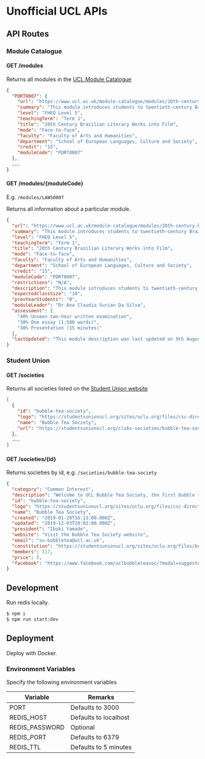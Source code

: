 # Unofficial UCL APIs

## API Routes

### Module Catalogue

#### GET /modules

Returns all modules in the [UCL Module Catalogue](https://www.ucl.ac.uk/module-catalogue/)

```json
{
  "PORT0007": {
    "url": "https://www.ucl.ac.uk/module-catalogue/modules/20th-century-brazilian-literary-works-into-film/PORT0007",
    "summary": "This module introduces students to twentieth-century Brazilian literature and Brazilian cinema through four novels and their adaptations into film. They...",
    "level": "FHEQ Level 5",
    "teachingTerm": "Term 1",
    "title": "20th Century Brazilian Literary Works into Film",
    "mode": "Face-to-face",
    "faculty": "Faculty of Arts and Humanities",
    "department": "School of European Languages, Culture and Society",
    "credit": "15",
    "moduleCode": "PORT0007"
  },
  ...
}
```

#### GET /modules/{moduleCode}

E.g. `/modules/LAWS0007`

Returns all information about a particular module.

```json
{
  "url": "https://www.ucl.ac.uk/module-catalogue/modules/20th-century-brazilian-literary-works-into-film/PORT0007",
  "summary": "This module introduces students to twentieth-century Brazilian literature and Brazilian cinema through four novels and their adaptations into film. They...",
  "level": "FHEQ Level 5",
  "teachingTerm": "Term 1",
  "title": "20th Century Brazilian Literary Works into Film",
  "mode": "Face-to-face",
  "faculty": "Faculty of Arts and Humanities",
  "department": "School of European Languages, Culture and Society",
  "credit": "15",
  "moduleCode": "PORT0007",
  "restrictions": "N/A",
  "description": "This module introduces students to twentieth-century Brazilian literature and Brazilian cinema through four novels and their adaptations into film. They reflect key themes of Brazilian literature and cinema: the city, the malandro, the backlands of the Northeast, urban violence, immigration, drought, popular culture and religion, going from New Realism and Cinema Novo to today. In addition to providing students with clearer understanding of the history, culture, and socio-economic realities of twentieth-century Brazil, this module seeks to explore how novels are adapted and interpreted for the screen and to address the question of how can studying film adaptation allows us to better understand what it is that literature does, and vice versa.",
  "expectedClassSize": "10",
  "prevYearStudents": "0",
  "moduleLeader": "Dr Ana Claudia Surian Da Silva",
  "assessment": [
    "40% Unseen two-hour written examination",
    "30% One essay (1,500 words)",
    "30% Presentation (15 minutes)"
  ],
  "lastUpdated": "This module description was last updated on 9th August 2019."
}
```

### Student Union

#### GET /societies

Returns all societies listed on the [Student Union website](https://studentsunionucl.org/clubs-and-societies)

```json
[
  {
    "id": "bubble-tea-society",
    "logo": "https://studentsunionucl.org/sites/uclu.org/files/csc-directory-images/52762266_319268132062152_2644011270763708416_n.jpg",
    "name": "Bubble Tea Society",
    "url": "https://studentsunionucl.org/clubs-societies/bubble-tea-society"
  },
  ...
]
```

#### GET /societies/{id}

Returns societies by id, e.g. `/societies/bubble-tea-society`

```json
{
  "category": "Common Interest",
  "description": "Welcome to UCL Bubble Tea Society, the first bubble tea society in London! Join us for fun events including DIY Bubble Tea Workshops, Bubble Tea Crawls, picnics and get togethers, movie nights and much more. Members also get discounts at some of our favorite bubble tea spots in London!",
  "id": "bubble-tea-society",
  "logo": "https://studentsunionucl.org/sites/uclu.org/files/csc-directory-images/52762266_319268132062152_2644011270763708416_n.jpg",
  "name": "Bubble Tea Society",
  "created": "2019-01-28T16:13:00.000Z",
  "updated": "2019-12-03T20:02:00.000Z",
  "president": "Ibuki Yamade",
  "website": "Visit the Bubble Tea Society website",
  "email": "su-bubbletea@ucl.ac.uk",
  "constitution": "https://studentsunionucl.org/sites/uclu.org/files/bubble_tea_30.06.2019.docx",
  "members": 117,
  "price": 5,
  "facebook": "https://www.facebook.com/uclbubbleteasoc/?modal=suggested_action&notif_id=1552247549039672&notif_t=page_user_activity"
}
```

## Development

Run redis locally.

```bash
$ npm i
$ npm run start:dev
```

## Deployment

Deploy with Docker.

### Environment Variables

Specify the following environment variables

| Variable       | Remarks               |
| -------------- | --------------------- |
| PORT           | Defaults to 3000      |
| REDIS_HOST     | Defaults to localhost |
| REDIS_PASSWORD | Optional              |
| REDIS_PORT     | Defaults to 6379      |
| REDIS_TTL      | Defaults to 5 minutes |
